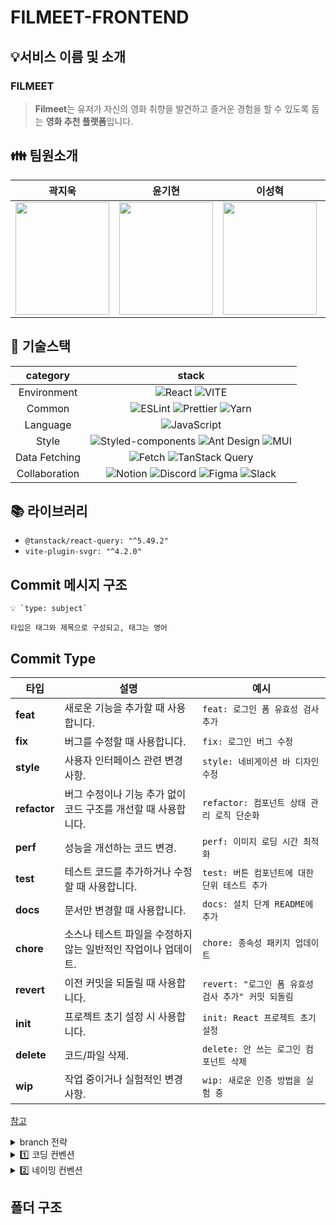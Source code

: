 # FILMEET-FRONTEND

## 💡서비스 이름 및 소개

### FILMEET

> **Filmeet**는 유저가 자신의 영화 취향을 발견하고 즐거운 경험을 할 수 있도록 돕는 **영화 추천 플랫폼**입니다.

## 👪 팀원소개

|                                                              **곽지욱**                                                               |                                                              **윤기현**                                                               |                                                              **이성혁**                                                               |                                                              **안주섭**                                                               |
| :-----------------------------------------------------------------------------------------------------------------------------------: | :-----------------------------------------------------------------------------------------------------------------------------------: | :-----------------------------------------------------------------------------------------------------------------------------------: | :-----------------------------------------------------------------------------------------------------------------------------------: |
| <center><img src="https://avatars.githubusercontent.com/u/99489686?v=4" width="150" height="180"></center> | <center><img src="https://avatars.githubusercontent.com/u/116802387?v=4" width="150" height="180"></center> | <center><img src="https://avatars.githubusercontent.com/u/180507068?v=4" width="150" height="180"></center> | <center><img src="https://avatars.githubusercontent.com/u/71184910?v=4" width="150" height="180"></center> |

## 🔗 기술스택

| **category**  |                                                                                                                                                                                                      **stack**                                                                                                                                                                                                       |
| :-----------: | :------------------------------------------------------------------------------------------------------------------------------------------------------------------------------------------------------------------------------------------------------------------------------------------------------------------------------------------------------------------------------------------------------------------: |
|  Environment  |                                                                                                          ![React](https://img.shields.io/badge/React-61DAFB?style=for-the-badge&logo=React&logoColor=white) ![VITE](https://img.shields.io/badge/VITE-646CFF?style=for-the-badge&logo=Vite&logoColor=white)                                                                                                          |
|    Common     |                                                                                                        ![ESLint](https://img.shields.io/badge/ESLint-4B3263?style=for-the-badge&logo=eslint&logoColor=white) ![Prettier](https://img.shields.io/badge/Prettier-F7B93E?style=for-the-badge&logo=prettier&logoColor=white) ![Yarn](https://img.shields.io/badge/Yarn-2C8EBB?style=for-the-badge&logo=Yarn&logoColor=white)                                                                                             |
|   Language    |                                                                                                                                                ![JavaScript](https://img.shields.io/badge/JavaScript-F7DF1E.svg?style=for-the-badge&logo=JavaScript&logoColor=black)                                                                                                                                                 |
|     Style     |                                                                                           ![Styled-components](https://img.shields.io/badge/styled--components-DB7093?style=for-the-badge&logo=styled-components&logoColor=white) ![Ant Design](https://img.shields.io/badge/Ant%20Design-0170FE?style=for-the-badge&logo=AntDesign&logoColor=white) ![MUI](https://img.shields.io/badge/MUI-007FFF?style=for-the-badge&logo=MUI&logoColor=white)                                                                                          |
| Data Fetching |                                                                                     ![Fetch](https://img.shields.io/badge/Fetch-4285F4?style=for-the-badge&logo=Fetch&logoColor=white) ![TanStack Query](https://img.shields.io/badge/TanStack%20Query-FF4154?style=for-the-badge&logo=ReactQuery&logoColor=white)                                                                                      |
| Collaboration | ![Notion](https://img.shields.io/badge/Notion-000000?style=for-the-badge&logo=Notion&logoColor=white) ![Discord](https://img.shields.io/badge/Discord-5865F2?style=for-the-badge&logo=Discord&logoColor=white) ![Figma](https://img.shields.io/badge/Figma-F24E1E?style=for-the-badge&logo=Figma&logoColor=white) ![Slack](https://img.shields.io/badge/Slack-4A154B?style=for-the-badge&logo=Slack&logoColor=white) |

## 📚 라이브러리

- `@tanstack/react-query: "^5.49.2"`
- `vite-plugin-svgr: "^4.2.0"`

## Commit 메시지 구조

```
💡 `type: subject`

타입은 태그와 제목으로 구성되고, 태그는 영어
```

## Commit Type

| 타입         |설명                                                           | 예시                                                  |
| ------------ | -------------------------------------------------------------- | ----------------------------------------------------- |
| **feat**     | 새로운 기능을 추가할 때 사용합니다.                            | `feat: 로그인 폼 유효성 검사 추가`                 |
| **fix**      | 버그를 수정할 때 사용합니다.                                   | `fix: 로그인 버그 수정`                            |
| **style**    | 사용자 인터페이스 관련 변경 사항.                              | `style: 네비게이션 바 디자인 수정`                 |
| **refactor** | 버그 수정이나 기능 추가 없이 코드 구조를 개선할 때 사용합니다. | `refactor: 컴포넌트 상태 관리 로직 단순화`         |
| **perf**     | 성능을 개선하는 코드 변경.                                     | `perf: 이미지 로딩 시간 최적화`                   |
| **test**     | 테스트 코드를 추가하거나 수정할 때 사용합니다.                 | `test: 버튼 컴포넌트에 대한 단위 테스트 추가`      |
| **docs**     | 문서만 변경할 때 사용합니다.                                   | `docs: 설치 단계 README에 추가`                    |
| **chore**    | 소스나 테스트 파일을 수정하지 않는 일반적인 작업이나 업데이트. | `chore: 종속성 패키지 업데이트`                    |
| **revert**   | 이전 커밋을 되돌릴 때 사용합니다.                              | `revert: "로그인 폼 유효성 검사 추가" 커밋 되돌림` |
| **init**     | 프로젝트 초기 설정 시 사용합니다.                              | `init: React 프로젝트 초기 설정`                   |
| **delete**   | 코드/파일 삭제.                                                | `delete: 안 쓰는 로그인 컴포넌트 삭제`             |
| **wip**      | 작업 중이거나 실험적인 변경 사항.                              | `wip: 새로운 인증 방법을 실험 중`                  |

[참고](https://velog.io/@shin6403/Git-git-%EC%BB%A4%EB%B0%8B-%EC%BB%A8%EB%B2%A4%EC%85%98-%EC%84%A4%EC%A0%95%ED%95%98%EA%B8%B0)

<details>
<summary>  branch 전략  </summary>
<br />

- `Github flow`
- 브랜치 운영
  - `main` : 완전히 안전하다고 판단되었을 때, 즉 배포가 가능한 최종 merge하는 곳
  - `develop` : 배포하기 전 개발 중일 때 각자의 브랜치에서 merge하는 브랜치
  - `feature/페이지명/#issue-구현 기능`: feature 브랜치. 새로운 기능 개발
  - `init/페이지명/#issue-구현 기능` : init 브랜치. 초기세팅 구현
  - `fix/페이지명/#issue-구현 기능` : fix 브랜치. 버그가 발생 시 수정
  - `refactor/페이지명/#issue-구현 기능` : refactor 브랜치. 리팩토링 구현

```
main
  ㄴ develop
       ㄴ feature/페이지명/#이슈번호-구현 기능(소문자 스네이크 케이스)
```

</details>

<details>
<summary> 1️⃣ 코딩 컨벤션 </summary>
<br />

- **컴포넌트**
  - `rjsfcp` → 팀원들과 이미 맞춘 스니펫을 사용.
  - 인터페이스 네이밍은 `컴포넌트 네임 + Props`로 작성.
  - `props`는 **구조 분해 할당**을 사용하여 가져온다.
  - 필수적인 prop이 아닌 경우 **`?:`(optional) 타입**으로 선언.
  - `?:` 옵셔널 타입의 prop은 사용 시 `undefined`가 될 수 있으므로, 구조 분해 할당 시 **default 값을 할당**.
    ```jsx
    const Button = ({ size = 'medium' }) => { ... }
    ```

- **폴더명**
  - 소문자로 시작.
  - **단수형**으로 작성.
  - **camelCase** 사용.

- **타입**
  - 컴포넌트 인터페이스 생성 시 **`HTMLAttributes` 혹은 `ComponentWith(out)Props` 인터페이스 상속** 적극 고려.
  - 상속 사용 시 **`rest` 문법**으로 작성한 `...props`를 컴포넌트 prop으로 넘겨준다.
    ```jsx
    const Button = ({ ...props }: ButtonProps) => {
      return <button {...props}>Button</button>
    }
    ```
  - 타입 네이밍은 **PascalCase** 사용.

- **변수**
  - `var` 절대 사용 금지.
  - 상수는 **대문자 스네이크 케이스** 사용: `GUIDE_MESSAGE`.
  - 변수명은 길어져도 무방하며, 의미가 퇴색되지 않도록 **명확히 작성**.
  - Boolean 변수는 `is`로 시작: `isOpen`, `isSelected`.

- **함수**
  - **화살표 함수**로 작성.
  - 함수 네이밍은 **동사 + 목적어**로 작성: `checkValidation`, `getResult`.
  - 분기 처리(조건문)가 많을 경우 **early return** 권장.

- **기타**
  - **선언형 프로그래밍**: `forEach`, `map` 등을 적극 사용, `for`, `while`은 지양.
  - **구조 분해 할당**: 객체 및 배열에서 적극 활용.
  - **시맨틱 태그** 적극 사용.
  - 무분별한 `div` 사용 지양.
  - CSS 단위는 **`px` 대신 `rem`** 사용.
  - `img` 태그에는 반드시 **`alt`** 속성을 추가.

</details>

<details>
<summary> 2️⃣ 네이밍 컨벤션 </summary>
<br />

- **컴포넌트**: 파스칼 케이스 `PascalCase` 사용.  
  - 예: `MainHeader`.

- **이벤트 핸들러**: 카멜 케이스 사용, `handle`로 시작.  
  - 예: `handleClick`.

- **이벤트 핸들러 prop**: 카멜 케이스 사용, `on`으로 시작.  
  - 예: `onClick`.

- **기타 변수명**: 카멜 케이스 `camelCase` 사용.

- **도메인을 포함한 컴포넌트의 prop**: 도메인을 포함하여 작성.  
  - 예: `onReservationComplete`.

- **Boolean Prop**: `is`로 시작.  
  - 예: `isClicked`, `isOpen`, `isSelected`.

- **유틸 함수**: `동사 + 목적어` 형식.  
  - 예: `checkValidation`, `getCalculatedAge`.

- **타입명**:
  - **직관적으로 작성**: PascalCase 사용.
  - **prop 타입**: `ButtonProps` (컴포넌트명 + Props).
  - **API 응답 타입**: `-Data` 접미사 사용.
  - **객체 변수 타입**: 해당 객체가 무엇인지 명확히 작성.
    - 예: `MemberId`, `UserInfo`.

</details>

## 폴더 구조
